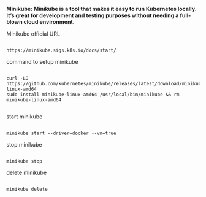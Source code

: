**Minikube: Minikube is a tool that makes it easy to run Kubernetes locally. It’s great for development and testing purposes without needing a full-blown cloud environment.**


Minikube official URL
<pre><code> 
https://minikube.sigs.k8s.io/docs/start/
</code></pre>

command to setup minikube
<pre><code>
curl -LO https://github.com/kubernetes/minikube/releases/latest/download/minikube-linux-amd64
sudo install minikube-linux-amd64 /usr/local/bin/minikube && rm minikube-linux-amd64

</code></pre>

start minikube
<pre><code>
minikube start --driver=docker --vm=true
</code></pre>

stop minikube
<pre><code>
minikube stop
</code></pre>

delete minikube
<pre><code>
minikube delete
</code></pre>       

